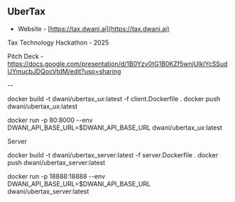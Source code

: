 ## UberTax 

- Website - [https://tax.dwani.ai](https://tax.dwani.ai)

Tax Technology Hackathon  - 2025

Pitch Deck - https://docs.google.com/presentation/d/1B0Yzv0tG1B0KZf5wnjUIklYcSSudUYmucbJDQocVtdM/edit?usp=sharing


--

docker build -t dwani/ubertax_ux:latest -f client.Dockerfile .
docker push dwani/ubertax_ux:latest

docker run -p 80:8000 --env DWANI_API_BASE_URL=$DWANI_API_BASE_URL dwani/ubertax_ux:latest

Server


docker build -t dwani/ubertax_server:latest -f server.Dockerfile .
docker push dwani/ubertax_server:latest

docker run -p 18888:18888 --env DWANI_API_BASE_URL=$DWANI_API_BASE_URL dwani/ubertax_server:latest

